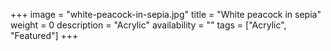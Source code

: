 +++
image = "white-peacock-in-sepia.jpg"
title = "White peacock in sepia"
weight = 0
description = "Acrylic"
availability = ""
tags = ["Acrylic", "Featured"]
+++
